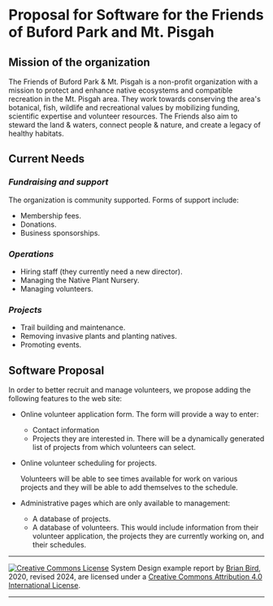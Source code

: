 # Proposal for Software for the Friends of Buford Park and Mt. Pisgah

## Mission of the organization

The Friends of Buford Park & Mt. Pisgah is a non-profit organization  with a mission to protect and enhance native ecosystems and compatible recreation in the Mt. Pisgah area. They work towards conserving the area's botanical, fish, wildlife and recreational values by mobilizing funding, scientific expertise and volunteer resources. The Friends also aim to steward the land & waters, connect people & nature, and create a legacy of healthy habitats.

## Current Needs

### *Fundraising and support*

The organization is community supported. Forms of support include:

- Membership fees.
- Donations.
- Business sponsorships.

### *Operations*

- Hiring staff (they currently need a new director).
- Managing the Native Plant Nursery.
- Managing volunteers.

### *Projects*

- Trail building and maintenance.
- Removing invasive plants and planting natives.
- Promoting events.

## Software Proposal

In order to better recruit and manage volunteers, we propose adding the following features to the web site:

- Online volunteer application form. The form will provide a way to enter:

  - Contact information
  - Projects they are interested in. There will be a dynamically generated list of projects from which volunteers can select.

- Online volunteer scheduling for projects.

  Volunteers will be able to see times available for work on various projects and they will be able to add themselves to the schedule.

- Administrative pages which are only available to management:

  - A database of projects.
  - A database of volunteers. This would include information from their volunteer application, the projects they are currently working on, and their schedules. 





------

[![Creative Commons License](https://i.creativecommons.org/l/by/4.0/88x31.png)](http://creativecommons.org/licenses/by/4.0/)
System Design example report by [Brian Bird](https://profbird.dev), 2020, revised <time>2024</time>, are licensed under a [Creative Commons Attribution 4.0 International License](http://creativecommons.org/licenses/by/4.0/).

------

